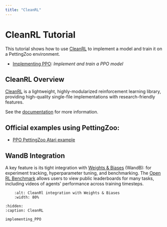 ```yaml
---
title: "CleanRL"
---
```


# CleanRL Tutorial

This tutorial shows how to use [CleanRL](https://github.com/vwxyzjn/cleanrl) to implement a model and train it on a PettingZoo environment. 

* [Implementing PPO](/tutorials/cleanrl/implementing_PPO.md): _Implement and train a PPO model_


## CleanRL Overview

[CleanRL](https://github.com/vwxyzjn/cleanrl) is a lightweight, highly-modularized reinforcement learning library, providing high-quality single-file implementations with research-friendly features. 


See the [documentation](https://docs.cleanrl.dev/) for more information. 

## Official examples using PettingZoo:

* [PPO PettingZoo Atari example](https://docs.cleanrl.dev/rl-algorithms/ppo/#ppo_pettingzoo_ma_ataripy)


## WandB Integration

A key feature is its tight integration with [Weights & Biases](https://wandb.ai/) (WandB): for experiment tracking, hyperparameter tuning, and benchmarking. 
The [Open RL Benchmark](https://github.com/openrlbenchmark/openrlbenchmark) allows users to view public leaderboards for many tasks, including videos of agents' performance across training timesteps.


```{figure} /_static/img/tutorials/cleanrl-wandb.png
    :alt: CleanRl integration with Weights & Biases
    :width: 80%
```


```{toctree}
:hidden:
:caption: CleanRL

implementing_PPO
```
